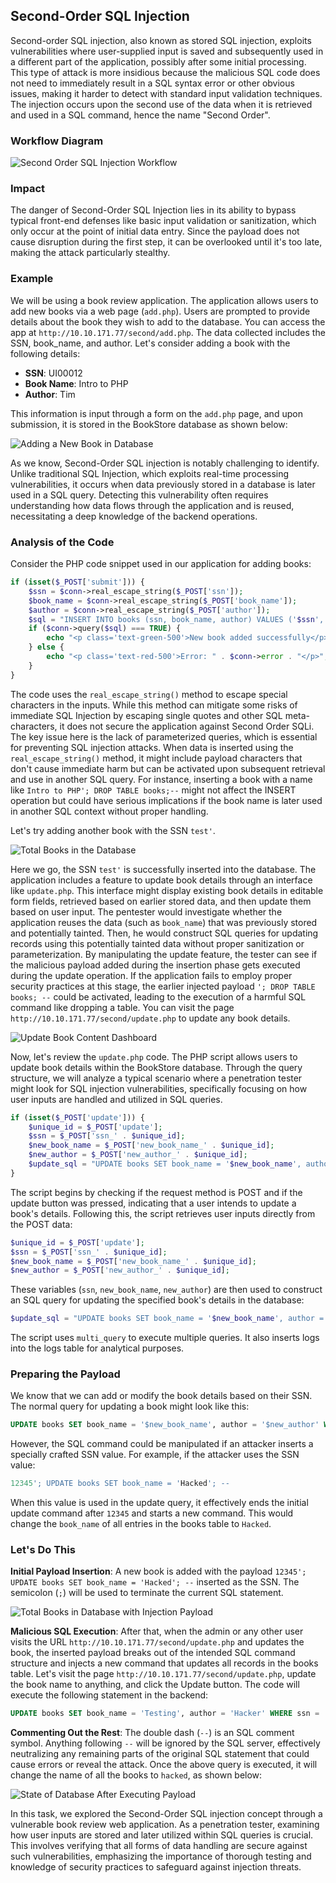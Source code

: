 ## Second-Order SQL Injection

Second-order SQL injection, also known as stored SQL injection, exploits vulnerabilities where user-supplied input is saved and subsequently used in a different part of the application, possibly after some initial processing. This type of attack is more insidious because the malicious SQL code does not need to immediately result in a SQL syntax error or other obvious issues, making it harder to detect with standard input validation techniques. The injection occurs upon the second use of the data when it is retrieved and used in a SQL command, hence the name "Second Order".

### Workflow Diagram

![Second Order SQL Injection Workflow](path/to/diagram.png)

### Impact

The danger of Second-Order SQL Injection lies in its ability to bypass typical front-end defenses like basic input validation or sanitization, which only occur at the point of initial data entry. Since the payload does not cause disruption during the first step, it can be overlooked until it's too late, making the attack particularly stealthy.

### Example

We will be using a book review application. The application allows users to add new books via a web page (`add.php`). Users are prompted to provide details about the book they wish to add to the database. You can access the app at `http://10.10.171.77/second/add.php`. The data collected includes the SSN, book_name, and author. Let's consider adding a book with the following details:

- **SSN**: UI00012
- **Book Name**: Intro to PHP
- **Author**: Tim

This information is input through a form on the `add.php` page, and upon submission, it is stored in the BookStore database as shown below:

![Adding a New Book in Database](path/to/image.png)

As we know, Second-Order SQL injection is notably challenging to identify. Unlike traditional SQL Injection, which exploits real-time processing vulnerabilities, it occurs when data previously stored in a database is later used in a SQL query. Detecting this vulnerability often requires understanding how data flows through the application and is reused, necessitating a deep knowledge of the backend operations.

### Analysis of the Code

Consider the PHP code snippet used in our application for adding books:

```php
if (isset($_POST['submit'])) {
    $ssn = $conn->real_escape_string($_POST['ssn']);
    $book_name = $conn->real_escape_string($_POST['book_name']);
    $author = $conn->real_escape_string($_POST['author']);
    $sql = "INSERT INTO books (ssn, book_name, author) VALUES ('$ssn', '$book_name', '$author')";
    if ($conn->query($sql) === TRUE) {
        echo "<p class='text-green-500'>New book added successfully</p>";
    } else {
        echo "<p class='text-red-500'>Error: " . $conn->error . "</p>";
    }
}
```

The code uses the `real_escape_string()` method to escape special characters in the inputs. While this method can mitigate some risks of immediate SQL Injection by escaping single quotes and other SQL meta-characters, it does not secure the application against Second Order SQLi. The key issue here is the lack of parameterized queries, which is essential for preventing SQL injection attacks. When data is inserted using the `real_escape_string()` method, it might include payload characters that don't cause immediate harm but can be activated upon subsequent retrieval and use in another SQL query. For instance, inserting a book with a name like `Intro to PHP'; DROP TABLE books;--` might not affect the INSERT operation but could have serious implications if the book name is later used in another SQL context without proper handling.

Let's try adding another book with the SSN `test'`.

![Total Books in the Database](path/to/image.png)

Here we go, the SSN `test'` is successfully inserted into the database. The application includes a feature to update book details through an interface like `update.php`. This interface might display existing book details in editable form fields, retrieved based on earlier stored data, and then update them based on user input. The pentester would investigate whether the application reuses the data (such as `book_name`) that was previously stored and potentially tainted. Then, he would construct SQL queries for updating records using this potentially tainted data without proper sanitization or parameterization. By manipulating the update feature, the tester can see if the malicious payload added during the insertion phase gets executed during the update operation. If the application fails to employ proper security practices at this stage, the earlier injected payload `'; DROP TABLE books; --` could be activated, leading to the execution of a harmful SQL command like dropping a table. You can visit the page `http://10.10.171.77/second/update.php` to update any book details.

![Update Book Content Dashboard](path/to/image.png)

Now, let's review the `update.php` code. The PHP script allows users to update book details within the BookStore database. Through the query structure, we will analyze a typical scenario where a penetration tester might look for SQL injection vulnerabilities, specifically focusing on how user inputs are handled and utilized in SQL queries.

```php
if (isset($_POST['update'])) {
    $unique_id = $_POST['update'];
    $ssn = $_POST['ssn_' . $unique_id];
    $new_book_name = $_POST['new_book_name_' . $unique_id];
    $new_author = $_POST['new_author_' . $unique_id];
    $update_sql = "UPDATE books SET book_name = '$new_book_name', author = '$new_author' WHERE ssn = '$ssn'; INSERT INTO logs (page) VALUES ('update.php');";
}
```

The script begins by checking if the request method is POST and if the update button was pressed, indicating that a user intends to update a book's details. Following this, the script retrieves user inputs directly from the POST data:

```php
$unique_id = $_POST['update'];
$ssn = $_POST['ssn_' . $unique_id];
$new_book_name = $_POST['new_book_name_' . $unique_id];
$new_author = $_POST['new_author_' . $unique_id];
```

These variables (`ssn`, `new_book_name`, `new_author`) are then used to construct an SQL query for updating the specified book's details in the database:

```php
$update_sql = "UPDATE books SET book_name = '$new_book_name', author = '$new_author' WHERE ssn = '$ssn'; INSERT INTO logs (page) VALUES ('update.php');";
```

The script uses `multi_query` to execute multiple queries. It also inserts logs into the logs table for analytical purposes.

### Preparing the Payload

We know that we can add or modify the book details based on their SSN. The normal query for updating a book might look like this:

```sql
UPDATE books SET book_name = '$new_book_name', author = '$new_author' WHERE ssn = '123123';
```

However, the SQL command could be manipulated if an attacker inserts a specially crafted SSN value. For example, if the attacker uses the SSN value:

```sql
12345'; UPDATE books SET book_name = 'Hacked'; --
```

When this value is used in the update query, it effectively ends the initial update command after `12345` and starts a new command. This would change the `book_name` of all entries in the books table to `Hacked`.

### Let's Do This

**Initial Payload Insertion**: A new book is added with the payload `12345'; UPDATE books SET book_name = 'Hacked'; --` inserted as the SSN. The semicolon (`;`) will be used to terminate the current SQL statement.

![Total Books in Database with Injection Payload](path/to/image.png)

**Malicious SQL Execution**: After that, when the admin or any other user visits the URL `http://10.10.171.77/second/update.php` and updates the book, the inserted payload breaks out of the intended SQL command structure and injects a new command that updates all records in the books table. Let's visit the page `http://10.10.171.77/second/update.php`, update the book name to anything, and click the Update button. The code will execute the following statement in the backend:

```sql
UPDATE books SET book_name = 'Testing', author = 'Hacker' WHERE ssn = '12345'; UPDATE books SET book_name = 'hacked'; --'; INSERT INTO logs (page) VALUES ('update.php');
```

**Commenting Out the Rest**: The double dash (`--`) is an SQL comment symbol. Anything following `--` will be ignored by the SQL server, effectively neutralizing any remaining parts of the original SQL statement that could cause errors or reveal the attack. Once the above query is executed, it will change the name of all the books to `hacked`, as shown below:

![State of Database After Executing Payload](path/to/image.png)

In this task, we explored the Second-Order SQL injection concept through a vulnerable book review web application. As a penetration tester, examining how user inputs are stored and later utilized within SQL queries is crucial. This involves verifying that all forms of data handling are secure against such vulnerabilities, emphasizing the importance of thorough testing and knowledge of security practices to safeguard against injection threats.